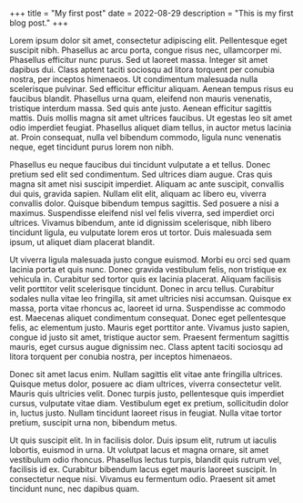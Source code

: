 +++
title = "My first post"
date = 2022-08-29
description = "This is my first blog post."
+++

Lorem ipsum dolor sit amet, consectetur adipiscing elit. Pellentesque eget suscipit nibh. Phasellus ac arcu porta, congue risus nec, ullamcorper mi. Phasellus efficitur nunc purus. Sed ut laoreet massa. Integer sit amet dapibus dui. Class aptent taciti sociosqu ad litora torquent per conubia nostra, per inceptos himenaeos. Ut condimentum malesuada nulla scelerisque pulvinar. Sed efficitur efficitur aliquam. Aenean tempus risus eu faucibus blandit. Phasellus urna quam, eleifend non mauris venenatis, tristique interdum massa. Sed quis ante justo. Aenean efficitur sagittis mattis. Duis mollis magna sit amet ultrices faucibus. Ut egestas leo sit amet odio imperdiet feugiat. Phasellus aliquet diam tellus, in auctor metus lacinia at. Proin consequat, nulla vel bibendum commodo, ligula nunc venenatis neque, eget tincidunt purus lorem non nibh.

Phasellus eu neque faucibus dui tincidunt vulputate a et tellus. Donec pretium sed elit sed condimentum. Sed ultrices diam augue. Cras quis magna sit amet nisi suscipit imperdiet. Aliquam ac ante suscipit, convallis dui quis, gravida sapien. Nullam elit elit, aliquam ac libero eu, viverra convallis dolor. Quisque bibendum tempus sagittis. Sed posuere a nisi a maximus. Suspendisse eleifend nisl vel felis viverra, sed imperdiet orci ultrices. Vivamus bibendum, ante id dignissim scelerisque, nibh libero tincidunt ligula, eu vulputate lorem eros ut tortor. Duis malesuada sem ipsum, ut aliquet diam placerat blandit.

Ut viverra ligula malesuada justo congue euismod. Morbi eu orci sed quam lacinia porta et quis nunc. Donec gravida vestibulum felis, non tristique ex vehicula in. Curabitur sed tortor quis ex lacinia placerat. Aliquam facilisis velit porttitor velit scelerisque tincidunt. Donec in arcu tellus. Curabitur sodales nulla vitae leo fringilla, sit amet ultricies nisi accumsan. Quisque ex massa, porta vitae rhoncus ac, laoreet id urna. Suspendisse ac commodo est. Maecenas aliquet condimentum consequat. Donec eget pellentesque felis, ac elementum justo. Mauris eget porttitor ante. Vivamus justo sapien, congue id justo sit amet, tristique auctor sem. Praesent fermentum sagittis mauris, eget cursus augue dignissim nec. Class aptent taciti sociosqu ad litora torquent per conubia nostra, per inceptos himenaeos.

Donec sit amet lacus enim. Nullam sagittis elit vitae ante fringilla ultrices. Quisque metus dolor, posuere ac diam ultrices, viverra consectetur velit. Mauris quis ultricies velit. Donec turpis justo, pellentesque quis imperdiet cursus, vulputate vitae diam. Vestibulum eget ex pretium, sollicitudin dolor in, luctus justo. Nullam tincidunt laoreet risus in feugiat. Nulla vitae tortor pretium, suscipit urna non, bibendum metus.

Ut quis suscipit elit. In in facilisis dolor. Duis ipsum elit, rutrum ut iaculis lobortis, euismod in urna. Ut volutpat lacus et magna ornare, sit amet vestibulum odio rhoncus. Phasellus lectus turpis, blandit quis rutrum vel, facilisis id ex. Curabitur bibendum lacus eget mauris laoreet suscipit. In consectetur neque nisi. Vivamus eu fermentum odio. Praesent sit amet tincidunt nunc, nec dapibus quam.
